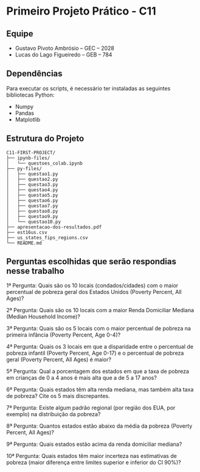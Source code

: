# Primeiro Projeto Prático - C11

## Equipe
- Gustavo Pivoto Ambrósio – GEC – 2028  
- Lucas do Lago Figueiredo – GEB – 784  

## Dependências
Para executar os scripts, é necessário ter instaladas as seguintes bibliotecas Python:
- Numpy
- Pandas
- Matplotlib

## Estrutura do Projeto
```
C11-FIRST-PROJECT/
├── ipynb-files/
│   └── questoes_colab.ipynb
├── py-files/
│   ├── questao1.py
│   ├── questao2.py
│   ├── questao3.py
│   ├── questao4.py
│   ├── questao5.py
│   ├── questao6.py
│   ├── questao7.py
│   ├── questao8.py
│   ├── questao9.py
│   └── questao10.py
├── apresentacao-dos-resultados.pdf
├── est16us.csv
├── us_states_fips_regions.csv
└── README.md
```

## Perguntas escolhidas que serão respondias nesse trabalho

1ª Pergunta: Quais são os 10 locais (condados/cidades) com o maior percentual de pobreza geral dos Estados Unidos (Poverty Percent, All Ages)?

2ª Pergunta: Quais são os 10 locais com a maior Renda Domiciliar Mediana (Median Household Income)?

3ª Pergunta: Quais são os 5 locais com o maior percentual de pobreza na primeira infância (Poverty Percent, Age 0-4)?

4ª Pergunta: Quais os 3 locais em que a disparidade entre o percentual de pobreza infantil (Poverty Percent, Age 0-17) e o percentual de pobreza geral (Poverty Percent, All Ages) é maior?

5ª Pergunta: Qual a porcentagem dos estados em que a taxa de pobreza em crianças de 0 a 4 anos é mais alta que a de 5 a 17 anos?

6ª Pergunta: Quais estados têm alta renda mediana, mas também alta taxa de pobreza? Cite os 5 mais discrepantes.

7ª Pergunta: Existe algum padrão regional (por região dos EUA, por exemplo) na distribuição da pobreza?

8ª Pergunta: Quantos estados estão abaixo da média da pobreza (Poverty Percent, All Ages)?

9ª Pergunta: Quais estados estão acima da renda domiciliar mediana?

10ª Pergunta: Quais estados têm maior incerteza nas estimativas de pobreza (maior diferença entre limites superior e inferior do CI 90%)?